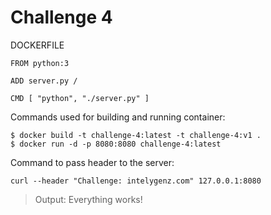 # Challenge 4

DOCKERFILE
```
FROM python:3

ADD server.py /

CMD [ "python", "./server.py" ]
```

Commands used for building and running container:

```
$ docker build -t challenge-4:latest -t challenge-4:v1 .
$ docker run -d -p 8080:8080 challenge-4:latest

```

Command to pass header to the server:

```
curl --header "Challenge: intelygenz.com" 127.0.0.1:8080
```

> Output: Everything works!
